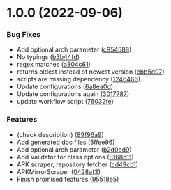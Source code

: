 # 1.0.0 (2022-09-06)


### Bug Fixes

* Add optional arch parameter ([c954588](https://github.com/PalmDevs/revanced-links/commit/c954588e8b282c4402e191bc73cb715261474516))
* No typings ([b3b44fd](https://github.com/PalmDevs/revanced-links/commit/b3b44fd187300d6878a787c8de3a3eb4eabea105))
* regex matches ([a304c61](https://github.com/PalmDevs/revanced-links/commit/a304c610880ede57f6ec652a4b4caeff46873750))
* returns oldest instead of newest version ([ebb5d07](https://github.com/PalmDevs/revanced-links/commit/ebb5d07af03e858ca3e9f46d5c1074baee8b1253))
* scripts are missing dependency ([1246466](https://github.com/PalmDevs/revanced-links/commit/1246466748a6dcbd3e8065bcc7fea80ecd47ee2c))
* Update configurations ([6a8ea0d](https://github.com/PalmDevs/revanced-links/commit/6a8ea0da0f0b7cf6714ae9e3bf20250976bb3163))
* Update configurations again ([3017787](https://github.com/PalmDevs/revanced-links/commit/301778754752050a5cdcf6e45c81f56af77bedf9))
* update workflow script ([76032fe](https://github.com/PalmDevs/revanced-links/commit/76032fe8050bb9f6972d0bf41dcd5b05d4dab12f))


### Features

* (check description) ([89f96a9](https://github.com/PalmDevs/revanced-links/commit/89f96a9208620e7edbf49f88ab91d503a4fc873a))
* Add generated doc files ([5ffee96](https://github.com/PalmDevs/revanced-links/commit/5ffee964e422839544dc70bbe933f9226ae6eb43))
* Add optional arch parameter ([b2d0ed9](https://github.com/PalmDevs/revanced-links/commit/b2d0ed9b8e0b6b6eab1d990f7bc784cb87c2362c))
* Add Validator for class options ([8168b11](https://github.com/PalmDevs/revanced-links/commit/8168b11578871e66125fa5a20d42b17f31c4ddce))
* APK scraper, repository fetcher ([cd49cb1](https://github.com/PalmDevs/revanced-links/commit/cd49cb15c1fb1b02009596df75863c076769d55b))
* APKMirrorScraper ([0428af3](https://github.com/PalmDevs/revanced-links/commit/0428af3ad3859ea299cb988b512a74a7453b6bdc))
* Finish promised features ([95518e5](https://github.com/PalmDevs/revanced-links/commit/95518e55d7432ba9a2080c5a0541a4858c1c3b01))
